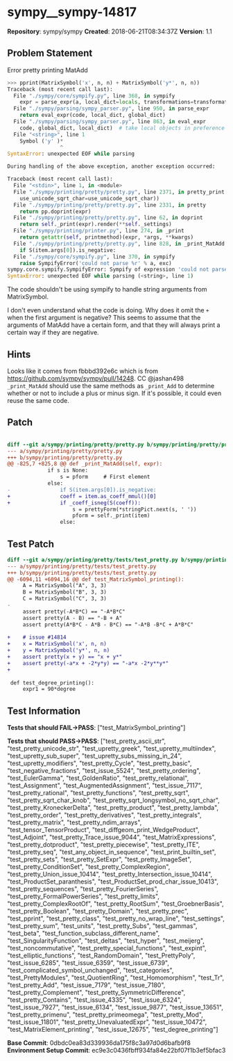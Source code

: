 # sympy__sympy-14817

**Repository**: sympy/sympy
**Created**: 2018-06-21T08:34:37Z
**Version**: 1.1

## Problem Statement

Error pretty printing MatAdd
```py
>>> pprint(MatrixSymbol('x', n, n) + MatrixSymbol('y*', n, n))
Traceback (most recent call last):
  File "./sympy/core/sympify.py", line 368, in sympify
    expr = parse_expr(a, local_dict=locals, transformations=transformations, evaluate=evaluate)
  File "./sympy/parsing/sympy_parser.py", line 950, in parse_expr
    return eval_expr(code, local_dict, global_dict)
  File "./sympy/parsing/sympy_parser.py", line 863, in eval_expr
    code, global_dict, local_dict)  # take local objects in preference
  File "<string>", line 1
    Symbol ('y' )*
                 ^
SyntaxError: unexpected EOF while parsing

During handling of the above exception, another exception occurred:

Traceback (most recent call last):
  File "<stdin>", line 1, in <module>
  File "./sympy/printing/pretty/pretty.py", line 2371, in pretty_print
    use_unicode_sqrt_char=use_unicode_sqrt_char))
  File "./sympy/printing/pretty/pretty.py", line 2331, in pretty
    return pp.doprint(expr)
  File "./sympy/printing/pretty/pretty.py", line 62, in doprint
    return self._print(expr).render(**self._settings)
  File "./sympy/printing/printer.py", line 274, in _print
    return getattr(self, printmethod)(expr, *args, **kwargs)
  File "./sympy/printing/pretty/pretty.py", line 828, in _print_MatAdd
    if S(item.args[0]).is_negative:
  File "./sympy/core/sympify.py", line 370, in sympify
    raise SympifyError('could not parse %r' % a, exc)
sympy.core.sympify.SympifyError: Sympify of expression 'could not parse 'y*'' failed, because of exception being raised:
SyntaxError: unexpected EOF while parsing (<string>, line 1)
```

The code shouldn't be using sympify to handle string arguments from MatrixSymbol.

I don't even understand what the code is doing. Why does it omit the `+` when the first argument is negative? This seems to assume that the arguments of MatAdd have a certain form, and that they will always print a certain way if they are negative. 


## Hints

Looks like it comes from fbbbd392e6c which is from https://github.com/sympy/sympy/pull/14248. CC @jashan498 
`_print_MatAdd` should use the same methods as `_print_Add` to determine whether or not to include a plus or minus sign. If it's possible, it could even reuse the same code. 

## Patch

```diff

diff --git a/sympy/printing/pretty/pretty.py b/sympy/printing/pretty/pretty.py
--- a/sympy/printing/pretty/pretty.py
+++ b/sympy/printing/pretty/pretty.py
@@ -825,7 +825,8 @@ def _print_MatAdd(self, expr):
             if s is None:
                 s = pform     # First element
             else:
-                if S(item.args[0]).is_negative:
+                coeff = item.as_coeff_mmul()[0]
+                if _coeff_isneg(S(coeff)):
                     s = prettyForm(*stringPict.next(s, ' '))
                     pform = self._print(item)
                 else:


```

## Test Patch

```diff
diff --git a/sympy/printing/pretty/tests/test_pretty.py b/sympy/printing/pretty/tests/test_pretty.py
--- a/sympy/printing/pretty/tests/test_pretty.py
+++ b/sympy/printing/pretty/tests/test_pretty.py
@@ -6094,11 +6094,16 @@ def test_MatrixSymbol_printing():
     A = MatrixSymbol("A", 3, 3)
     B = MatrixSymbol("B", 3, 3)
     C = MatrixSymbol("C", 3, 3)
-
     assert pretty(-A*B*C) == "-A*B*C"
     assert pretty(A - B) == "-B + A"
     assert pretty(A*B*C - A*B - B*C) == "-A*B -B*C + A*B*C"
 
+    # issue #14814
+    x = MatrixSymbol('x', n, n)
+    y = MatrixSymbol('y*', n, n)
+    assert pretty(x + y) == "x + y*"
+    assert pretty(-a*x + -2*y*y) == "-a*x -2*y**y*"
+
 
 def test_degree_printing():
     expr1 = 90*degree

```

## Test Information

**Tests that should FAIL→PASS**: ["test_MatrixSymbol_printing"]

**Tests that should PASS→PASS**: ["test_pretty_ascii_str", "test_pretty_unicode_str", "test_upretty_greek", "test_upretty_multiindex", "test_upretty_sub_super", "test_upretty_subs_missing_in_24", "test_upretty_modifiers", "test_pretty_Cycle", "test_pretty_basic", "test_negative_fractions", "test_issue_5524", "test_pretty_ordering", "test_EulerGamma", "test_GoldenRatio", "test_pretty_relational", "test_Assignment", "test_AugmentedAssignment", "test_issue_7117", "test_pretty_rational", "test_pretty_functions", "test_pretty_sqrt", "test_pretty_sqrt_char_knob", "test_pretty_sqrt_longsymbol_no_sqrt_char", "test_pretty_KroneckerDelta", "test_pretty_product", "test_pretty_lambda", "test_pretty_order", "test_pretty_derivatives", "test_pretty_integrals", "test_pretty_matrix", "test_pretty_ndim_arrays", "test_tensor_TensorProduct", "test_diffgeom_print_WedgeProduct", "test_Adjoint", "test_pretty_Trace_issue_9044", "test_MatrixExpressions", "test_pretty_dotproduct", "test_pretty_piecewise", "test_pretty_ITE", "test_pretty_seq", "test_any_object_in_sequence", "test_print_builtin_set", "test_pretty_sets", "test_pretty_SetExpr", "test_pretty_ImageSet", "test_pretty_ConditionSet", "test_pretty_ComplexRegion", "test_pretty_Union_issue_10414", "test_pretty_Intersection_issue_10414", "test_ProductSet_paranthesis", "test_ProductSet_prod_char_issue_10413", "test_pretty_sequences", "test_pretty_FourierSeries", "test_pretty_FormalPowerSeries", "test_pretty_limits", "test_pretty_ComplexRootOf", "test_pretty_RootSum", "test_GroebnerBasis", "test_pretty_Boolean", "test_pretty_Domain", "test_pretty_prec", "test_pprint", "test_pretty_class", "test_pretty_no_wrap_line", "test_settings", "test_pretty_sum", "test_units", "test_pretty_Subs", "test_gammas", "test_beta", "test_function_subclass_different_name", "test_SingularityFunction", "test_deltas", "test_hyper", "test_meijerg", "test_noncommutative", "test_pretty_special_functions", "test_expint", "test_elliptic_functions", "test_RandomDomain", "test_PrettyPoly", "test_issue_6285", "test_issue_6359", "test_issue_6739", "test_complicated_symbol_unchanged", "test_categories", "test_PrettyModules", "test_QuotientRing", "test_Homomorphism", "test_Tr", "test_pretty_Add", "test_issue_7179", "test_issue_7180", "test_pretty_Complement", "test_pretty_SymmetricDifference", "test_pretty_Contains", "test_issue_4335", "test_issue_6324", "test_issue_7927", "test_issue_6134", "test_issue_9877", "test_issue_13651", "test_pretty_primenu", "test_pretty_primeomega", "test_pretty_Mod", "test_issue_11801", "test_pretty_UnevaluatedExpr", "test_issue_10472", "test_MatrixElement_printing", "test_issue_12675", "test_degree_printing"]

**Base Commit**: 0dbdc0ea83d339936da175f8c3a97d0d6bafb9f8
**Environment Setup Commit**: ec9e3c0436fbff934fa84e22bf07f1b3ef5bfac3
